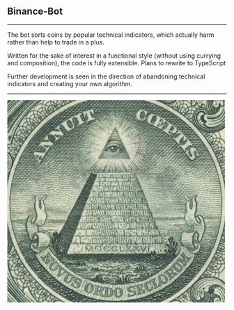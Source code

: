 ## Binance-Bot

---

The bot sorts coins by popular technical indicators, which actually harm rather than help to trade in a plus.

Written for the sake of interest in a functional style (without using currying and composition), the code is fully extensible. Plans to rewrite to TypeScript

Further development is seen in the direction of abandoning technical indicators and creating your own algorithm.

---

<img src="./src/assets/zog.jpg" alt="image" width="500" />
